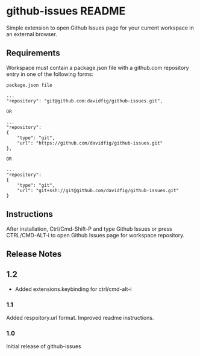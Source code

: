 # github-issues README

Simple extension to open Github Issues page for your current workspace in an external browser.

## Requirements

Workspace must contain a package.json file with a github.com repository entry in one of the following forms:

    package.json file

    ...
    "repository": "git@github.com:davidfig/github-issues.git",

    OR

    ...
    "repository":
    {
        "type": "git",
        "url": "https://github.com/davidfig/github-issues.git"
    },

    OR

    ...
    "repository":
    {
        "type": "git",
        "url": "git+ssh://git@github.com/davidfig/github-issues.git"
    }

## Instructions

After installation, Ctrl/Cmd-Shift-P and type Github Issues or press CTRL/CMD-ALT-i to open Github Issues page for workspace repository.

## Release Notes

## 1.2
 - Added extensions.keybinding for ctrl/cmd-alt-i

### 1.1

Added respoitory.url format. Improved readme instructions.

### 1.0

Initial release of github-issues